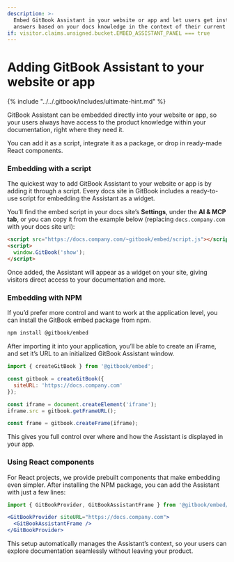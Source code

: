 ```yaml
---
description: >-
  Embed GitBook Assistant in your website or app and let users get instant
  answers based on your docs knowledge in the context of their current task
if: visitor.claims.unsigned.bucket.EMBED_ASSISTANT_PANEL === true
---
```


# Adding GitBook Assistant to your website or app

{% include "../../.gitbook/includes/ultimate-hint.md" %}

GitBook Assistant can be embedded directly into your website or app, so your users always have access to the product knowledge within your documentation, right where they need it.&#x20;

You can add it as a script, integrate it as a package, or drop in ready-made React components.

### Embedding with a script

The quickest way to add GitBook Assistant to your website or app is by adding it through a script. Every docs site in GitBook includes a ready-to-use script for embedding the Assistant as a widget.

You’ll find the embed script in your docs site’s **Settings**, under the **AI & MCP tab**, or you can copy it from the example below (replacing `docs.company.com` with your docs site url):

```html
<script src="https://docs.company.com/~gitbook/embed/script.js"></script>
<script>
  window.GitBook('show');
</script>
```

Once added, the Assistant will appear as a widget on your site, giving visitors direct access to your documentation and more.

### Embedding with NPM

If you’d prefer more control and want to work at the application level, you can install the GitBook embed package from npm.

```bash
npm install @gitbook/embed
```

After importing it into your application, you’ll be able to create an iFrame, and set it’s URL to an initialized GitBook Assistant window.

```javascript
import { createGitBook } from '@gitbook/embed';

const gitbook = createGitBook({
  siteURL: 'https://docs.company.com'
});

const iframe = document.createElement('iframe');
iframe.src = gitbook.getFrameURL();

const frame = gitbook.createFrame(iframe);
```

This gives you full control over where and how the Assistant is displayed in your app.

### Using React components

For React projects, we provide prebuilt components that make embedding even simpler. After installing the NPM package, you can add the Assistant with just a few lines:

```jsx
import { GitBookProvider, GitBookAssistantFrame } from '@gitbook/embed/react';

<GitBookProvider siteURL="https://docs.company.com">
  <GitBookAssistantFrame />
</GitBookProvider>
```

This setup automatically manages the Assistant’s context, so your users can explore documentation seamlessly without leaving your product.

